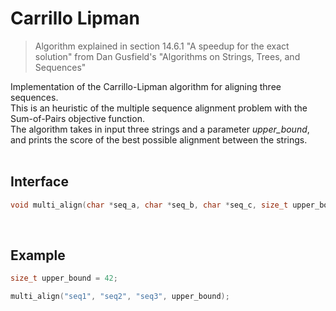 # Carrillo Lipman

> Algorithm explained in section 14.6.1 "A speedup for the exact solution" from Dan Gusfield's "Algorithms on Strings, Trees, and Sequences"  

Implementation of the Carrillo-Lipman algorithm for aligning three sequences.  
This is an heuristic of the multiple sequence alignment problem with the Sum-of-Pairs objective function.  
The algorithm takes in input three strings and a parameter *upper_bound*, and prints the score of the best possible alignment between the strings.  
&nbsp;

## Interface

```c
void multi_align(char *seq_a, char *seq_b, char *seq_c, size_t upper_bound);
```
&nbsp;

## Example

```c
size_t upper_bound = 42;

multi_align("seq1", "seq2", "seq3", upper_bound);
```
